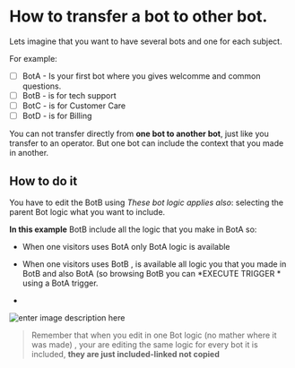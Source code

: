 # How to transfer a bot to other bot.

Lets imagine that you want to have several bots and one for each subject.

For example:

 - [ ]  BotA - Is your first bot where you gives welcomme and common questions.
 - [ ] BotB - is for tech support
 - [ ] BotC - is for Customer Care
 - [ ] BotD - is for Billing 

You can not transfer directly from **one bot to another bot**,  just like you transfer to an operator.
But one bot can include the context that you made in another.
 
## How to do it

You have to edit the BotB using _These bot logic applies also_: selecting the parent Bot logic what you want to include.

**In this example** BotB include all the logic that you make in BotA so:
- When one visitors uses  BotA only BotA logic is available
- When one visitors uses BotB , is available all logic you that you made in BotB and also BotA (so browsing BotB you can *EXECUTE TRIGGER *  using a BotA trigger.


- 
![enter image description here](https://i.paste.pics/b9bb74fea0f389d373d9ab6cec629c6c.png)
> Remember that when you edit in one Bot logic (no mather where it was made) , your are editing the same logic for every bot it is included, **they are just included-linked not copied**

